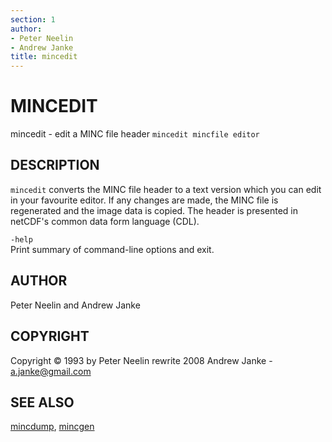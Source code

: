 ```yaml
---
section: 1
author: 
- Peter Neelin
- Andrew Janke
title: mincedit
---
```

# MINCEDIT

mincedit - edit a MINC file header
`mincedit mincfile editor`

## DESCRIPTION

`mincedit` converts the MINC file header to a text version which you can edit in 
your favourite editor. If any changes are made, the MINC file is regenerated and 
the image data is copied. The header is presented in netCDF's common data form 
language (CDL).

`-help`  
Print summary of command-line options and exit.

## AUTHOR

Peter Neelin and Andrew Janke

## COPYRIGHT

Copyright © 1993 by Peter Neelin rewrite 2008 Andrew Janke - a.janke@gmail.com

## SEE ALSO

[mincdump](mincdump), [mincgen](mincgen)
